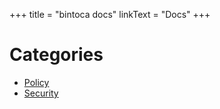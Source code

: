 +++
title = "bintoca docs"
linkText = "Docs"
+++

# Categories

- [Policy](policy)
- [Security](security)